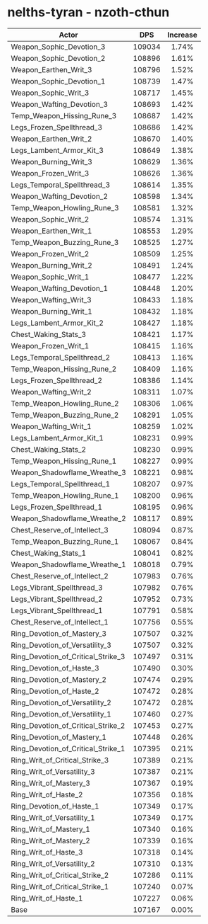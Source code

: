 # nelths-tyran - nzoth-cthun
| Actor | DPS | Increase |
|---|:---:|:---:|
|Weapon_Sophic_Devotion_3|109034|1.74%|
|Weapon_Sophic_Devotion_2|108896|1.61%|
|Weapon_Earthen_Writ_3|108796|1.52%|
|Weapon_Sophic_Devotion_1|108739|1.47%|
|Weapon_Sophic_Writ_3|108717|1.45%|
|Weapon_Wafting_Devotion_3|108693|1.42%|
|Temp_Weapon_Hissing_Rune_3|108687|1.42%|
|Legs_Frozen_Spellthread_3|108686|1.42%|
|Weapon_Earthen_Writ_2|108670|1.40%|
|Legs_Lambent_Armor_Kit_3|108649|1.38%|
|Weapon_Burning_Writ_3|108629|1.36%|
|Weapon_Frozen_Writ_3|108626|1.36%|
|Legs_Temporal_Spellthread_3|108614|1.35%|
|Weapon_Wafting_Devotion_2|108598|1.34%|
|Temp_Weapon_Howling_Rune_3|108581|1.32%|
|Weapon_Sophic_Writ_2|108574|1.31%|
|Weapon_Earthen_Writ_1|108553|1.29%|
|Temp_Weapon_Buzzing_Rune_3|108525|1.27%|
|Weapon_Frozen_Writ_2|108509|1.25%|
|Weapon_Burning_Writ_2|108491|1.24%|
|Weapon_Sophic_Writ_1|108477|1.22%|
|Weapon_Wafting_Devotion_1|108448|1.20%|
|Weapon_Wafting_Writ_3|108433|1.18%|
|Weapon_Burning_Writ_1|108432|1.18%|
|Legs_Lambent_Armor_Kit_2|108427|1.18%|
|Chest_Waking_Stats_3|108421|1.17%|
|Weapon_Frozen_Writ_1|108415|1.16%|
|Legs_Temporal_Spellthread_2|108413|1.16%|
|Temp_Weapon_Hissing_Rune_2|108409|1.16%|
|Legs_Frozen_Spellthread_2|108386|1.14%|
|Weapon_Wafting_Writ_2|108311|1.07%|
|Temp_Weapon_Howling_Rune_2|108306|1.06%|
|Temp_Weapon_Buzzing_Rune_2|108291|1.05%|
|Weapon_Wafting_Writ_1|108259|1.02%|
|Legs_Lambent_Armor_Kit_1|108231|0.99%|
|Chest_Waking_Stats_2|108230|0.99%|
|Temp_Weapon_Hissing_Rune_1|108227|0.99%|
|Weapon_Shadowflame_Wreathe_3|108221|0.98%|
|Legs_Temporal_Spellthread_1|108207|0.97%|
|Temp_Weapon_Howling_Rune_1|108200|0.96%|
|Legs_Frozen_Spellthread_1|108195|0.96%|
|Weapon_Shadowflame_Wreathe_2|108117|0.89%|
|Chest_Reserve_of_Intellect_3|108094|0.87%|
|Temp_Weapon_Buzzing_Rune_1|108067|0.84%|
|Chest_Waking_Stats_1|108041|0.82%|
|Weapon_Shadowflame_Wreathe_1|108018|0.79%|
|Chest_Reserve_of_Intellect_2|107983|0.76%|
|Legs_Vibrant_Spellthread_3|107982|0.76%|
|Legs_Vibrant_Spellthread_2|107952|0.73%|
|Legs_Vibrant_Spellthread_1|107791|0.58%|
|Chest_Reserve_of_Intellect_1|107756|0.55%|
|Ring_Devotion_of_Mastery_3|107507|0.32%|
|Ring_Devotion_of_Versatility_3|107507|0.32%|
|Ring_Devotion_of_Critical_Strike_3|107497|0.31%|
|Ring_Devotion_of_Haste_3|107490|0.30%|
|Ring_Devotion_of_Mastery_2|107474|0.29%|
|Ring_Devotion_of_Haste_2|107472|0.28%|
|Ring_Devotion_of_Versatility_2|107472|0.28%|
|Ring_Devotion_of_Versatility_1|107460|0.27%|
|Ring_Devotion_of_Critical_Strike_2|107453|0.27%|
|Ring_Devotion_of_Mastery_1|107448|0.26%|
|Ring_Devotion_of_Critical_Strike_1|107395|0.21%|
|Ring_Writ_of_Critical_Strike_3|107389|0.21%|
|Ring_Writ_of_Versatility_3|107387|0.21%|
|Ring_Writ_of_Mastery_3|107367|0.19%|
|Ring_Writ_of_Haste_2|107356|0.18%|
|Ring_Devotion_of_Haste_1|107349|0.17%|
|Ring_Writ_of_Versatility_1|107349|0.17%|
|Ring_Writ_of_Mastery_1|107340|0.16%|
|Ring_Writ_of_Mastery_2|107339|0.16%|
|Ring_Writ_of_Haste_3|107318|0.14%|
|Ring_Writ_of_Versatility_2|107310|0.13%|
|Ring_Writ_of_Critical_Strike_2|107286|0.11%|
|Ring_Writ_of_Critical_Strike_1|107240|0.07%|
|Ring_Writ_of_Haste_1|107227|0.06%|
|Base|107167|0.00%|
